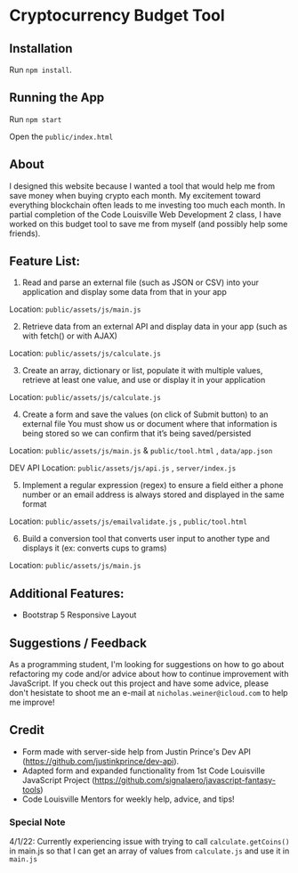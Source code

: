 # Cryptocurrency Budget Tool

## Installation

Run `npm install`.

## Running the App

Run `npm start`

Open the `public/index.html`

## About

I designed this website because I wanted a tool that would help me from save money when buying crypto each month. My excitement toward everything blockchain often leads to me investing too much each month. In partial completion of the Code Louisville Web Development 2 class, I have worked on this budget tool to save me from myself (and possibly help some friends).

## Feature List:

1. Read and parse an external file (such as JSON or CSV) into your application and display some data from that in your app

Location: ` public/assets/js/main.js `

2. Retrieve data from an external API and display data in your app (such as with fetch() or with AJAX)

Location: ` public/assets/js/calculate.js `

3. Create an array, dictionary or list, populate it with multiple values, retrieve at least one value, and use or display it in your application

Location: ` public/assets/js/calculate.js `

4. Create a form and save the values (on click of Submit button) to an external file 
You must show us or document where that information is being stored so we can confirm that it’s being saved/persisted

Location: ` public/assets/js/main.js ` & ` public/tool.html ` , ` data/app.json `

DEV API Location: `public/assets/js/api.js` , `server/index.js`

5. Implement a regular expression (regex) to ensure a field either a phone number or an email address is always stored and displayed in the same format

Location: ` public/assets/js/emailvalidate.js ` , `public/tool.html `

6. Build a conversion tool that converts user input to another type and displays it (ex: converts cups to grams)

Location: ` public/assets/js/main.js `


## Additional Features:

- Bootstrap 5 Responsive Layout

## Suggestions / Feedback

As a programming student, I'm looking for suggestions on how to go about refactoring my code and/or advice about how to continue improvement with JavaScript. If you check out this project and have some advice, please don't hesistate to shoot me an e-mail at ` nicholas.weiner@icloud.com ` to help me improve!


## Credit
- Form made with server-side help from Justin Prince's Dev API (https://github.com/justinkprince/dev-api).
- Adapted form and expanded functionality from 1st Code Louisville JavaScript Project (https://github.com/signalaero/javascript-fantasy-tools)
- Code Louisville Mentors for weekly help, advice, and tips!


### Special Note

4/1/22: Currently experiencing issue with trying to call ` calculate.getCoins() ` in main.js so that I can get an array of values from ` calculate.js ` and use it in ` main.js `